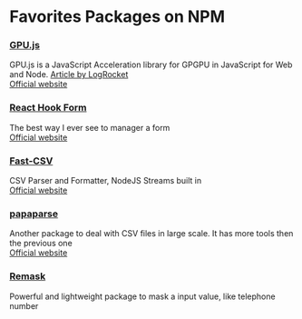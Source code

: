 # Favorites Packages on NPM

### [GPU.js](https://www.npmjs.com/package/gpu.js)
GPU.js is a JavaScript Acceleration library for GPGPU in JavaScript for Web and Node.
[Article by LogRocket](https://blog.logrocket.com/improving-javascript-performance-with-gpu-js/)
<br>[Official website](https://gpu.rocks/#/)

### [React Hook Form](https://www.npmjs.com/package/react-hook-form)
The best way I ever see to manager a form 
<br>[Official website](https://react-hook-form.com/)

### [Fast-CSV](https://www.npmjs.com/package/fast-csv)
CSV Parser and Formatter, NodeJS Streams built in
<br>[Official website](https://c2fo.github.io/fast-csv/)

### [papaparse](https://www.npmjs.com/package/papaparse)
Another package to deal with CSV files in large scale. It has more tools then the previous one 
<br>[Official website](https://www.papaparse.com/)

### [Remask](https://www.npmjs.com/package/remask)
Powerful and lightweight package to mask a input value, like telephone number
